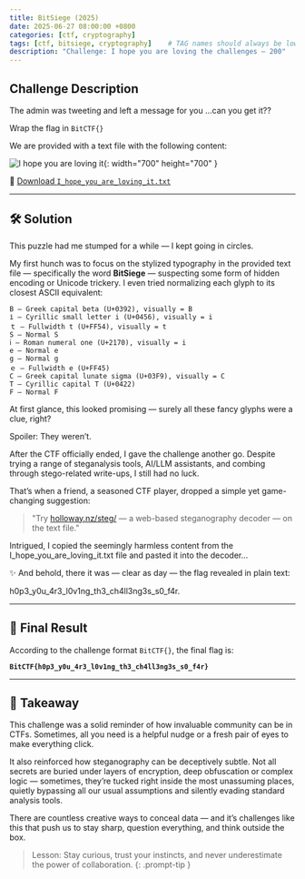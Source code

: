 ```yaml
---
title: BitSiege (2025)
date: 2025-06-27 08:00:00 +0800
categories: [ctf, cryptography]
tags: [ctf, bitsiege, cryptography]    # TAG names should always be lowercase
description: "Challenge: I hope you are loving the challenges — 200"
---
```



## Challenge Description

The admin was tweeting and left a message for you ...can you get it??

Wrap the flag in `BitCTF{}`

We are provided with a text file with the following content:

![I hope you are loving it](/dzif8ltvg/image/upload/v1751036175/CTF/mqr8idqaxs8bpf4qk4qc.png){: width="700" height="700" }

🔗 [Download `I_hope_you_are_loving_it.txt`](/assets/files/I_hope_you_are_loving_it.txt)

---


## 🛠️ Solution
This puzzle had me stumped for a while — I kept going in circles.

My first hunch was to focus on the stylized typography in the provided text file — specifically the word **BitSiege** — suspecting some form of hidden encoding or Unicode trickery. I even tried normalizing each glyph to its closest ASCII equivalent:

```text
Β — Greek capital beta (U+0392), visually = B
і — Cyrillic small letter i (U+0456), visually = i
ｔ — Fullwidth t (U+FF54), visually = t
S — Normal S
ⅰ — Roman numeral one (U+2170), visually = i
e — Normal e
g — Normal g
ｅ — Fullwidth e (U+FF45)
Ϲ — Greek capital lunate sigma (U+03F9), visually = C
Т — Cyrillic capital T (U+0422)
F — Normal F
```

At first glance, this looked promising — surely all these fancy glyphs were a clue, right?

Spoiler: They weren’t.

After the CTF officially ended, I gave the challenge another go. Despite trying a range of steganalysis tools, AI/LLM assistants, and combing through stego-related write-ups, I still had no luck.

That’s when a friend, a seasoned CTF player, dropped a simple yet game-changing suggestion:

> "Try [holloway.nz/steg/](https://holloway.nz/steg/) — a web-based steganography decoder — on the text file."

Intrigued, I copied the seemingly harmless content from the I_hope_you_are_loving_it.txt file and pasted it into the decoder...

✨ And behold, there it was — clear as day — the flag revealed in plain text:

h0p3_y0u_4r3_l0v1ng_th3_ch4ll3ng3s_s0_f4r.

---


## 🧾 Final Result
According to the challenge format `BitCTF{}`, the final flag is: 

**`BitCTF{h0p3_y0u_4r3_l0v1ng_th3_ch4ll3ng3s_s0_f4r}`**

---


## 📌 Takeaway
This challenge was a solid reminder of how invaluable community can be in CTFs. Sometimes, all you need is a helpful nudge or a fresh pair of eyes to make everything click.

It also reinforced how steganography can be deceptively subtle. Not all secrets are buried under layers of encryption, deep obfuscation or complex logic — sometimes, they’re tucked right inside the most unassuming places, quietly bypassing all our usual assumptions and silently evading standard analysis tools.
 
There are countless creative ways to conceal data — and it’s challenges like this that push us to stay sharp, question everything, and think outside the box.

> Lesson: Stay curious, trust your instincts, and never underestimate the power of collaboration.
{: .prompt-tip }
